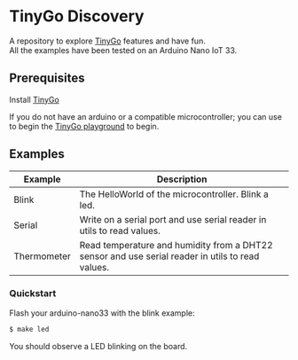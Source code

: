 # TinyGo Discovery

A repository to explore [TinyGo](https://tinygo.org/) features and have fun.  
All the examples have been tested on an Arduino Nano IoT 33.

## Prerequisites

Install [TinyGo](https://tinygo.org/getting-started/install/)

If you do not have an arduino or a compatible microcontroller; you can use to begin the [TinyGo playground](https://play.tinygo.org/) to begin.

## Examples

| Example     | Description                                                                                      |
|-------------|--------------------------------------------------------------------------------------------------|
| Blink       | The HelloWorld of the microcontroller. Blink a led.                                              |
| Serial      | Write on a serial port and use serial reader in utils to read values.                            |
| Thermometer | Read temperature and humidity from a DHT22 sensor and use serial reader in utils to read values. |

### Quickstart

Flash your arduino-nano33 with the blink example:
```bash
$ make led
```
You should observe a LED blinking on the board.
